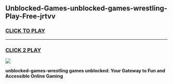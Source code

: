 
## Unblocked-Games-unblocked-games-wrestling-Play-Free-jrtvv
<h3>
<a href="https://premium76.site?title=unblocked-games-wrestling&ref=10A">CLICK TO PLAY</a></h3>
<hr>

<h3>
<a href="https://premium76.site?title=unblocked-games-wrestling&ref=10A">CLICK 2 PLAY</a>
  
</h3>

<a href="https://premium76.site?title=unblocked-games-wrestling&ref=10A"><img src="https://clearcache.store/games.png"></a>


**unblocked-games-wrestling games unblocked: Your Gateway to Fun and Accessible Online Gaming**
